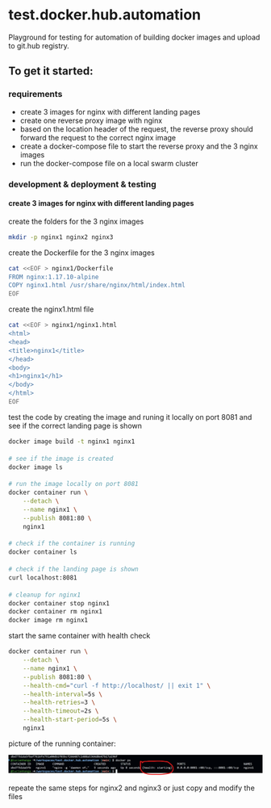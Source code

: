 # test.docker.hub.automation

Playground for testing for automation of building docker images and upload to git.hub registry.

## To get it started:

### requirements

- create 3 images for nginx with different landing pages
- create one reverse proxy image with nginx
- based on the location header of the request, the reverse proxy should forward the request to the correct nginx image
- create a docker-compose file to start the reverse proxy and the 3 nginx images
- run the docker-compose file on a local swarm cluster

### development & deployment & testing

#### create 3 images for nginx with different landing pages

create the folders for the 3 nginx images

```bash
mkdir -p nginx1 nginx2 nginx3
```
create the Dockerfile for the 3 nginx images

```bash
cat <<EOF > nginx1/Dockerfile
FROM nginx:1.17.10-alpine
COPY nginx1.html /usr/share/nginx/html/index.html
EOF
```
create the nginx1.html file

```bash
cat <<EOF > nginx1/nginx1.html
<html>
<head>
<title>nginx1</title>
</head>
<body>
<h1>nginx1</h1>
</body>
</html>
EOF
```

test the code by creating the image and runing it locally on port 8081 and see if the correct landing page is shown

```bash
docker image build -t nginx1 nginx1

# see if the image is created
docker image ls

# run the image locally on port 8081
docker container run \
    --detach \
    --name nginx1 \
    --publish 8081:80 \
    nginx1

# check if the container is running
docker container ls

# check if the landing page is shown
curl localhost:8081

# cleanup for nginx1
docker container stop nginx1
docker container rm nginx1
docker image rm nginx1
```

start the same container with health check

```bash
docker container run \
    --detach \
    --name nginx1 \
    --publish 8081:80 \
    --health-cmd="curl -f http://localhost/ || exit 1" \
    --health-interval=5s \
    --health-retries=3 \
    --health-timeout=2s \
    --health-start-period=5s \
    nginx1
```

picture of the running container:

![health](./README.assets/health.png)

repeate the same steps for nginx2 and nginx3 or just copy and modify the files

